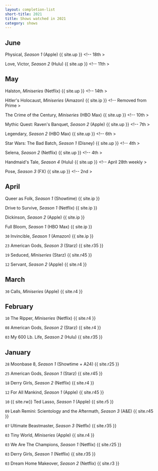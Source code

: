 ```yaml
---
layout: completion-list
short-title: 2021
title: Shows watched in 2021
category: shows
---
```

## June
Physical, _Season 1_ (Apple) {{ site.up }} <!-- 18th >

Love, Victor, _Season 2_ (Hulu) {{ site.up }} <!-- 11th >

## May
Halston, _Miniseries_ (Netflix) {{ site.up }} <!-- 14th >

Hitler's Holocaust, _Miniseries_ (Amazon) {{ site.ip }} <!-- Removed from Prime >

The Crime of the Century, _Miniseries_ (HBO Max) {{ site.up }} <!-- 10th >

Mythic Quest: Raven's Banquet, _Season 2_ (Apple) {{ site.up }} <!-- 7th >

Legendary, _Season 2_ (HBO Max) {{ site.up }} <!-- 6th >

Star Wars: The Bad Batch, _Season 1_ (Disney) {{ site.up }} <!-- 4th >

Selena, _Season 2_ (Netflix) {{ site.up }} <!-- 4th >

Handmaid's Tale, _Season 4_ (Hulu) {{ site.up }} <!-- April 28th weekly >

Pose, _Season 3_ (FX) {{ site.up }} <!-- 2nd >

## April
Queer as Folk, _Season 1_ (Showtime) {{ site.ip }}

Drive to Survive, _Season 1_ (Netflix) {{ site.ip }}

Dickinson, _Season 2_ (Apple) {{ site.ip }}

Full Bloom, _Season 1_ (HBO Max) {{ site.ip }}

`30` Invincible, _Season 1_ (Amazon) {{ site.ip }}

`23` American Gods, _Season 3_ (Starz) {{ site.r35 }}

`19` Seduced, _Miniseries_ (Starz) {{ site.r45 }}

`12` Servant, _Season 2_ (Apple) {{ site.r4 }}

## March
`30` Calls, _Miniseries_ (Apple) {{ site.r4 }}

## February
`10` The Ripper, _Miniseries_ (Netflix) {{ site.r4 }}

`08` American Gods, _Season 2_ (Starz) {{ site.r4 }}

`03` My 600 Lb. Life, _Season 2_ (Hulu) {{ site.r35 }}

## January
`28` Moonbase 8, _Season 1_ (Showtime + A24) {{ site.r25 }}

`25` American Gods, _Season 1_ (Starz) {{ site.r45 }}

`18` Derry Girls, _Season 2_ (Netflix) {{ site.r4 }}

`12` For All Mankind, _Season 1_ (Apple) {{ site.r45 }}

`10` {{ site.rw}} Ted Lasso, _Season 1_ (Apple) {{ site.r5 }}

`09` Leah Remini: Scientology and the Aftermath, _Season 3_ (A&E) {{ site.r45 }}

`07` Ultimate Beastmaster, _Season 3_ (Netflx) {{ site.r35 }}

`03` Tiny World, _Miniseries_ (Apple) {{ site.r4 }}

`03` We Are The Champions, _Season 1_ (Netflix) {{ site.r25 }}

`03` Derry Girls, _Season 1_ (Netflix) {{ site.r35 }}

`03` Dream Home Makeover, _Season 2_ (Netflix) {{ site.r3 }}